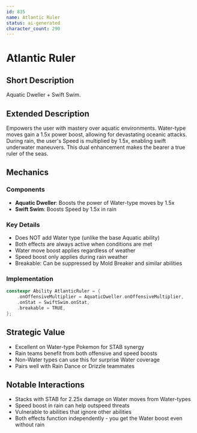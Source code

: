 ```yaml
---
id: 835
name: Atlantic Ruler
status: ai-generated
character_count: 290
---
```


# Atlantic Ruler

## Short Description
Aquatic Dweller + Swift Swim.

## Extended Description
Empowers the user with mastery over aquatic environments. Water-type moves gain a 1.5x power boost, allowing for devastating oceanic attacks. During rain, the user's Speed is multiplied by 1.5x, enabling swift underwater maneuvers. This dual enhancement makes the bearer a true ruler of the seas.

## Mechanics

### Components
- **Aquatic Dweller**: Boosts the power of Water-type moves by 1.5x
- **Swift Swim**: Boosts Speed by 1.5x in rain

### Key Details
- Does NOT add Water type (unlike the base Aquatic ability)
- Both effects are always active when conditions are met
- Water move boost applies regardless of weather
- Speed boost only applies during rain weather
- Breakable: Can be suppressed by Mold Breaker and similar abilities

### Implementation
```c
constexpr Ability AtlanticRuler = {
    .onOffensiveMultiplier = AquaticDweller.onOffensiveMultiplier,
    .onStat = SwiftSwim.onStat,
    .breakable = TRUE,
};
```

## Strategic Value
- Excellent on Water-type Pokemon for STAB synergy
- Rain teams benefit from both offensive and speed boosts
- Non-Water types can use this for surprise Water coverage
- Pairs well with Rain Dance or Drizzle teammates

## Notable Interactions
- Stacks with STAB for 2.25x damage on Water moves from Water-types
- Speed boost in rain can help outspeed threats
- Vulnerable to abilities that ignore other abilities
- Both effects function independently - you get the Water boost even without rain